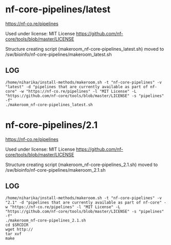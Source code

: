 nf-core-pipelines/latest
========================

<https://nf-co.re/pipelines>

Used under license:
MIT License
<https://github.com/nf-core/tools/blob/master/LICENSE>

Structure creating script (makeroom_nf-core-pipelines_latest.sh) moved to /sw/bioinfo/nf-core-pipelines/makeroom_latest.sh

LOG
---

    /home/niharika/install-methods/makeroom.sh -t "nf-core-pipelines" -v "latest" -d "pipelines that are currently available as part of nf-core" -w "https://nf-co.re/pipelines" -l "MIT License" -L "https://github.com/nf-core/tools/blob/master/LICENSE" -s "pipelines" -f"
    ./makeroom_nf-core-pipelines_latest.sh
nf-core-pipelines/2.1
========================

<https://nf-co.re/pipelines>

Used under license:
MIT License
<https://github.com/nf-core/tools/blob/master/LICENSE>

Structure creating script (makeroom_nf-core-pipelines_2.1.sh) moved to /sw/bioinfo/nf-core-pipelines/makeroom_2.1.sh

LOG
---

    /home/niharika/install-methods/makeroom.sh -t "nf-core-pipelines" -v "2.1" -d "pipelines that are currently available as part of nf-core" -w "https://nf-co.re/pipelines" -l "MIT License" -L "https://github.com/nf-core/tools/blob/master/LICENSE" -s "pipelines" -f"
    ./makeroom_nf-core-pipelines_2.1.sh
    cd $SRCDIR
    wget http://
    tar xvf 
    make


